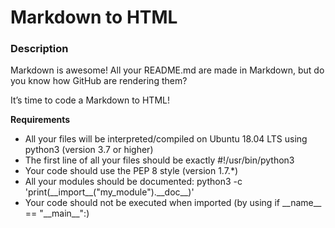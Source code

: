 <h1>Markdown to HTML</h1>

<h3>Description</h3>
Markdown is awesome! All your README.md are made in Markdown, but do you know how GitHub are rendering them?

It’s time to code a Markdown to HTML!

<strong>Requirements</strong>
<br>
<ul>
  <li>
  All your files will be interpreted/compiled on Ubuntu 18.04 LTS using python3 (version 3.7 or higher)
  </li>
  <li>
    The first line of all your files should be exactly #!/usr/bin/python3
  </li>
  <li>
    Your code should use the PEP 8 style (version 1.7.*)
  </li>
  <li>
    All your modules should be documented: python3 -c 'print(__import__("my_module").__doc__)'
  </li>
  <li>
    Your code should not be executed when imported (by using if __name__ == "__main__":)
  </li>
</ul>
